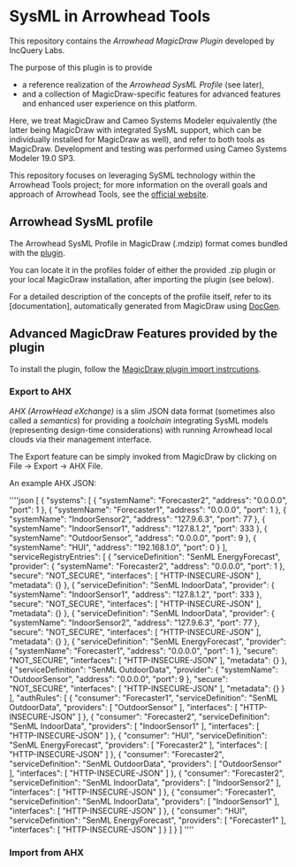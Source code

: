 # SysML in Arrowhead Tools

This repository contains the *Arrowhead MagicDraw Plugin* developed by IncQuery Labs.

The purpose of this plugin is to provide
* a reference realization of the *Arrowhead SysML Profile* (see later),
* and a collection of MagicDraw-specific features for advanced features and enhanced user experience on this platform.

Here, we treat MagicDraw and Cameo Systems Modeler equivalently (the latter being MagicDraw with integrated SysML support, which can be individually installed for MagicDraw as well), and refer to both tools as MagicDraw. Development and testing was performed using Cameo Systems Modeler 19.0 SP3.

This repository focuses on leveraging SySML technology within the Arrowhead Tools project; for more information 
on the overall goals and approach of Arrowhead Tools, see the [official website](https://www.arrowhead.eu/arrowheadtools).

## Arrowhead SysML profile

The Arrowhead SysML Profile in MagicDraw (.mdzip) format comes bundled with the [plugin](https://github.com/IncQueryLabs/arrowhead-tools/tree/milan/Arrowhead%20Magicdraw%20Plugin).

You can locate it in the profiles folder of either the provided .zip plugin or your local MagicDraw installation, after importing the plugin (see below).

For a detailed description of the concepts of the profile itself, refer to its [documentation], automatically generated from MagicDraw using [DocGen](https://github.com/Open-MBEE/mdk/).

## Advanced MagicDraw Features provided by the plugin

To install the plugin, follow the [MagicDraw plugin import instrcutions](https://docs.nomagic.com/display/NMDOC/Installing+plugins).

### Export to AHX

_AHX (ArrowHead eXchange)_ is a slim JSON data format (sometimes also called a _semantics_) for providing a _toolchain_ integrating SysML models (representing design-time considerations) with running Arrowhead local clouds via their management interface.

The Export feature can be simply invoked from MagicDraw by clicking on File -> Export -> AHX File.

An example AHX JSON:

''''json
[
{
"systems": [
{
"systemName": "Forecaster2",
"address": "0.0.0.0",
"port": 1
},
{
"systemName": "Forecaster1",
"address": "0.0.0.0",
"port": 1
},
{
"systemName": "IndoorSensor2",
"address": "127.9.6.3",
"port": 77
},
{
"systemName": "IndoorSensor1",
"address": "127.8.1.2",
"port": 333
},
{
"systemName": "OutdoorSensor",
"address": "0.0.0.0",
"port": 9
},
{
"systemName": "HUI",
"address": "192.168.1.0",
"port": 0
}
],
"serviceRegistryEntries": [
{
"serviceDefinition": "SenML EnergyForecast",
"provider": {
"systemName": "Forecaster2",
"address": "0.0.0.0",
"port": 1
},
"secure": "NOT_SECURE",
"interfaces": [
"HTTP-INSECURE-JSON"
],
"metadata": {}
},
{
"serviceDefinition": "SenML IndoorData",
"provider": {
"systemName": "IndoorSensor1",
"address": "127.8.1.2",
"port": 333
},
"secure": "NOT_SECURE",
"interfaces": [
"HTTP-INSECURE-JSON"
],
"metadata": {}
},
{
"serviceDefinition": "SenML IndoorData",
"provider": {
"systemName": "IndoorSensor2",
"address": "127.9.6.3",
"port": 77
},
"secure": "NOT_SECURE",
"interfaces": [
"HTTP-INSECURE-JSON"
],
"metadata": {}
},
{
"serviceDefinition": "SenML EnergyForecast",
"provider": {
"systemName": "Forecaster1",
"address": "0.0.0.0",
"port": 1
},
"secure": "NOT_SECURE",
"interfaces": [
"HTTP-INSECURE-JSON"
],
"metadata": {}
},
{
"serviceDefinition": "SenML OutdoorData",
"provider": {
"systemName": "OutdoorSensor",
"address": "0.0.0.0",
"port": 9
},
"secure": "NOT_SECURE",
"interfaces": [
"HTTP-INSECURE-JSON"
],
"metadata": {}
}
],
"authRules": [
{
"consumer": "Forecaster1",
"serviceDefinition": "SenML OutdoorData",
"providers": [
"OutdoorSensor"
],
"interfaces": [
"HTTP-INSECURE-JSON"
]
},
{
"consumer": "Forecaster2",
"serviceDefinition": "SenML IndoorData",
"providers": [
"IndoorSensor1"
],
"interfaces": [
"HTTP-INSECURE-JSON"
]
},
{
"consumer": "HUI",
"serviceDefinition": "SenML EnergyForecast",
"providers": [
"Forecaster2"
],
"interfaces": [
"HTTP-INSECURE-JSON"
]
},
{
"consumer": "Forecaster2",
"serviceDefinition": "SenML OutdoorData",
"providers": [
"OutdoorSensor"
],
"interfaces": [
"HTTP-INSECURE-JSON"
]
},
{
"consumer": "Forecaster2",
"serviceDefinition": "SenML IndoorData",
"providers": [
"IndoorSensor2"
],
"interfaces": [
"HTTP-INSECURE-JSON"
]
},
{
"consumer": "Forecaster1",
"serviceDefinition": "SenML IndoorData",
"providers": [
"IndoorSensor1"
],
"interfaces": [
"HTTP-INSECURE-JSON"
]
},
{
"consumer": "HUI",
"serviceDefinition": "SenML EnergyForecast",
"providers": [
"Forecaster1"
],
"interfaces": [
"HTTP-INSECURE-JSON"
]
}
]
}
]
''''

### Import from AHX



### 
